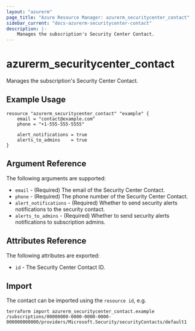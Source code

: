 ```yaml
---
layout: "azurerm"
page_title: "Azure Resource Manager: azurerm_securitycenter_contact"
sidebar_current: "docs-azurerm-securitycenter-contact"
description: |-
    Manages the subscription's Security Center Contact.
---
```


# azurerm_securitycenter_contact

Manages the subscription's Security Center Contact.

## Example Usage

```hcl
resource "azurerm_securitycenter_contact" "example" {
    email = "contact@example.com"
    phone = "+1-555-555-5555"

    alert_notifications = true
    alerts_to_admins    = true
}
```

## Argument Reference

The following arguments are supported:

* `email` - (Required) The email of the Security Center Contact.
* `phone` - (Required) The phone number of the Security Center Contact.
* `alert_notifications` - (Required) Whether to send security alerts notifications to the security contact.
* `alerts_to_admins` - (Required) Whether to send security alerts notifications to subscription admins.

## Attributes Reference

The following attributes are exported:

* `id` - The Security Center Contact ID.

## Import

The contact can be imported using the `resource id`, e.g.

```shell
terraform import azurerm_securitycenter_contact.example /subscriptions/00000000-0000-0000-0000-000000000000/providers/Microsoft.Security/securityContacts/default1
```
